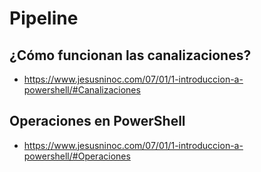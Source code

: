 # Pipeline

## ¿Cómo funcionan las canalizaciones?
* https://www.jesusninoc.com/07/01/1-introduccion-a-powershell/#Canalizaciones

## Operaciones en PowerShell
* https://www.jesusninoc.com/07/01/1-introduccion-a-powershell/#Operaciones
